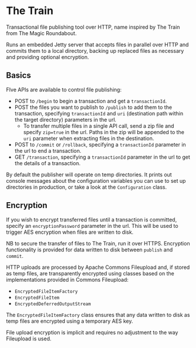 # The Train

Transactional file publishing tool over HTTP, name inspired by The Train from The Magic Roundabout.

Runs an embedded Jetty server that accepts files in parallel over HTTP and commits them to a local directory, backing up replaced files as necessary and providing optional encryption.

## Basics

FIve APIs are available to control file publishing:

 * POST to `/begin` to begin a transaction and get a `transactionId`.
 * POST the files you want to publish to `/publish` to add them to the transaction, specifying `transactionId` and `uri` (destination path within the target directory) parameters in the url. 
   * To transfer multiple files in a single API call, send a zip file and specify `zip=true` in the url. Paths in the zip will be appended to the `uri` parameter when extracting files in the destination.
 * POST to `/commit` or `/rollback`, specifying a `transactionId` parameter in the url to end a transaction.
 * GET `/transaction`, specifying a `transactionId` parameter in the url to get the details of a transaction.
 
By default the publisher will operate on temp directories. It prints out console messages about the configuration variables you can use to set up directories in production, or take a look at the `Configuration` class.

## Encryption

If you wish to encrypt transferred files until a transaction is committed, specify an `encryptionPassword` parameter in the url. This will be used to trigger AES encryption when files are written to disk.

NB to secure the transfer of files to The Train, run it over HTTPS. Encryption functionality is provided for data written to disk between `publish` and `commit`.

HTTP uploads are processed by Apache Commons Fileupload and, if stored as temp files, are transparently encrypted using classes based on the implementations provided in Commons Fileupload:

 * `EncryptedFileItemFactory`
 * `EncryptedFileItem`
 * `EncryptedDeferredOutputStream`

The `EncryptedFileItemFactory` class ensures that any data written to disk as temp files are encrypted using a temporary AES key.

File upload encryption is implicit and requires no adjustment to the way Fileupload is used.
